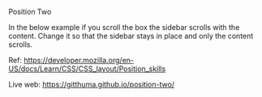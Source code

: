 Position Two

In the below example if you scroll the box the sidebar scrolls with the content. Change it so that the sidebar stays in place and only the content scrolls.

Ref: https://developer.mozilla.org/en-US/docs/Learn/CSS/CSS_layout/Position_skills

Live web: https://gitthuma.github.io/position-two/
